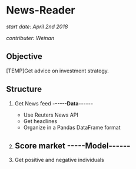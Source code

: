 # News-Reader
*start date: April 2nd 2018*

*contributer: Weinan*

## Objective
[TEMP]Get advice on investment strategy.

## Structure
1. Get News feed **------Data------**
   - Use Reuters News API
   - Get headlines
   - Organize in a Pandas DataFrame format

2. Score market **-----Model------**
   - 

3. Get positive and negative individuals
